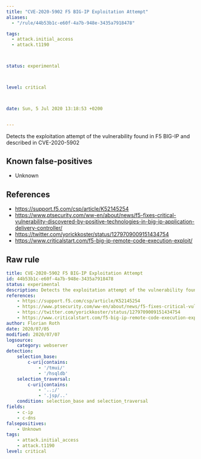 ```yaml
---
title: "CVE-2020-5902 F5 BIG-IP Exploitation Attempt"
aliases:
  - "/rule/44b53b1c-e60f-4a7b-948e-3435a7918478"

tags:
  - attack.initial_access
  - attack.t1190



status: experimental



level: critical



date: Sun, 5 Jul 2020 13:18:53 +0200


---
```


Detects the exploitation attempt of the vulnerability found in F5 BIG-IP and described in CVE-2020-5902

<!--more-->


## Known false-positives

* Unknown



## References

* https://support.f5.com/csp/article/K52145254
* https://www.ptsecurity.com/ww-en/about/news/f5-fixes-critical-vulnerability-discovered-by-positive-technologies-in-big-ip-application-delivery-controller/
* https://twitter.com/yorickkoster/status/1279709009151434754
* https://www.criticalstart.com/f5-big-ip-remote-code-execution-exploit/


## Raw rule
```yaml
title: CVE-2020-5902 F5 BIG-IP Exploitation Attempt
id: 44b53b1c-e60f-4a7b-948e-3435a7918478
status: experimental
description: Detects the exploitation attempt of the vulnerability found in F5 BIG-IP and described in CVE-2020-5902
references:
    - https://support.f5.com/csp/article/K52145254
    - https://www.ptsecurity.com/ww-en/about/news/f5-fixes-critical-vulnerability-discovered-by-positive-technologies-in-big-ip-application-delivery-controller/
    - https://twitter.com/yorickkoster/status/1279709009151434754
    - https://www.criticalstart.com/f5-big-ip-remote-code-execution-exploit/
author: Florian Roth
date: 2020/07/05
modified: 2020/07/07
logsource:
    category: webserver
detection:
    selection_base:
        c-uri|contains: 
            - '/tmui/'
            - '/hsqldb'
    selection_traversal:
        c-uri|contains:
            - '..;/'
            - '.jsp/..'
    condition: selection_base and selection_traversal
fields:
    - c-ip
    - c-dns
falsepositives:
    - Unknown
tags:
    - attack.initial_access
    - attack.t1190
level: critical


```
